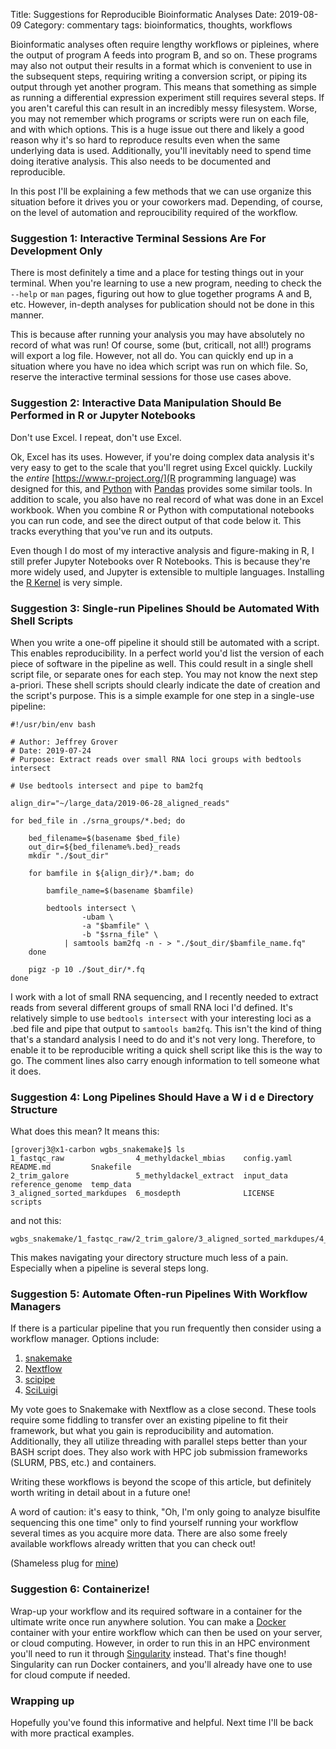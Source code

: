 Title: Suggestions for Reproducible Bioinformatic Analyses
Date: 2019-08-09
Category: commentary 
tags: bioinformatics, thoughts, workflows

Bioinformatic analyses often require lengthy workflows or pipleines, where the
output of program A feeds into program B, and so on. These programs may also not
output their results in a format which is convenient to use in the subsequent
steps, requiring writing a conversion script, or piping its output through yet
another program. This means that something as simple as running a differential
expression experiment still requires several steps. If you aren't careful this
can result in an incredibly messy filesystem. Worse, you may not remember which
programs or scripts were run on each file, and with which options. This is a huge
issue out there and likely a good reason why it's so hard to reproduce results
even when the same underlying data is used. Additionally, you'll inevitably need
to spend time doing iterative analysis. This also needs to be documented and
reproducible.

In this post I'll be explaining a few methods that we can use organize this
situation before it drives you or your coworkers mad. Depending, of course, on
the level of automation and reproucibility required of the workflow.

### Suggestion 1: Interactive Terminal Sessions Are For Development **Only**

There is most definitely a time and a place for testing things out in your
terminal. When you're learning to use a new program, needing to check the
`--help` or `man` pages, figuring out how to glue together programs A and B, etc.
However, in-depth analyses for publication should not be done in this manner.

This is because after running your analysis you may have absolutely no record of
what was run! Of course, some (but, criticall, not all!) programs will export a
log file. However, not all do. You can quickly end up in a situation where you
have no idea which script was run on which file. So, reserve the interactive
terminal sessions for those use cases above.

### Suggestion 2: Interactive Data Manipulation Should Be Performed in R or Jupyter Notebooks

Don't use Excel. I repeat, don't use Excel.

Ok, Excel has its uses. However, if you're doing complex data analysis
it's very easy to get to the scale that you'll regret using Excel quickly.
Luckily the *entire* [https://www.r-project.org/](R programming language) was 
designed for this, and [Python](https://www.python.org/) with
[Pandas](https://pandas.pydata.org/index.html) provides some similar tools. In
addition to scale, you also have no real record of what was done in an Excel
workbook. When you combine R or Python with computational notebooks you can run
code, and see the direct output of that code below it. This tracks everything
that you've run and its outputs.

Even though I do most of my interactive analysis and figure-making in R, I still
prefer Jupyter Notebooks over R Notebooks. This is because they're more widely
used, and Jupyter is extensible to multiple languages. Installing the
[R Kernel](https://irkernel.github.io/) is very simple.

### Suggestion 3: Single-run Pipelines Should be Automated With Shell Scripts

When you write a one-off pipeline it should still be automated with a script.
This enables reproducibility. In a perfect world you'd list the version of each
piece of software in the pipeline as well. This could result in a single shell
script file, or separate ones for each step. You may not know the next step
a-priori. These shell scripts should clearly indicate the date of creation and
the script's purpose. This is a simple example for one step in a single-use
pipeline:

```shell
#!/usr/bin/env bash

# Author: Jeffrey Grover
# Date: 2019-07-24
# Purpose: Extract reads over small RNA loci groups with bedtools intersect

# Use bedtools intersect and pipe to bam2fq

align_dir="~/large_data/2019-06-28_aligned_reads"

for bed_file in ./srna_groups/*.bed; do

    bed_filename=$(basename $bed_file)
    out_dir=${bed_filename%.bed}_reads
    mkdir "./$out_dir"

    for bamfile in ${align_dir}/*.bam; do
    
        bamfile_name=$(basename $bamfile)

        bedtools intersect \
                -ubam \
                -a "$bamfile" \
                -b "$srna_file" \
            | samtools bam2fq -n - > "./$out_dir/$bamfile_name.fq"
    done

    pigz -p 10 ./$out_dir/*.fq
done
```

I work with a lot of small RNA sequencing, and I recently needed to extract reads
from several different groups of small RNA loci I'd defined. It's relatively
simple to use `bedtools intersect` with your interesting loci as a .bed file and
pipe that output to `samtools bam2fq`. This isn't the kind of thing that's a
standard analysis I need to do and it's not very long. Therefore, to enable it to
be reproducible writing a quick shell script like this is the way to go. The
comment lines also carry enough information to tell someone what it does.

### Suggestion 4: Long Pipelines Should Have a **W i d e** Directory Structure

What does this mean? It means this:

```shell
[groverj3@x1-carbon wgbs_snakemake]$ ls
1_fastqc_raw                4_methyldackel_mbias    config.yaml  README.md         Snakefile
2_trim_galore               5_methyldackel_extract  input_data   reference_genome  temp_data
3_aligned_sorted_markdupes  6_mosdepth              LICENSE      scripts
```

and not this:

```shell
wgbs_snakemake/1_fastqc_raw/2_trim_galore/3_aligned_sorted_markdupes/4_methyldackel_mbias/5_methyldackel_extract/6_mosdepth
```

This makes navigating your directory structure much less of a pain. Especially
when a pipeline is several steps long.

### Suggestion 5: Automate Often-run Pipelines With Workflow Managers

If there is a particular pipeline that you run frequently then consider using a
workflow manager. Options include:

1. [snakemake](https://snakemake.readthedocs.io/en/stable/)
2. [Nextflow](https://www.nextflow.io/)
3. [scipipe](http://scipipe.org/)
4. [SciLuigi](https://github.com/pharmbio/sciluigi)

My vote goes to Snakemake with Nextflow as a close second. These tools require
some fiddling to transfer over an existing pipeline to fit their framework, but
what you gain is reproducibility and automation. Additionally, they all utilize
threading with parallel steps better than your BASH script does. They also work
with HPC job submission frameworks (SLURM, PBS, etc.) and containers.

Writing these workflows is beyond the scope of this article, but definitely worth
writing in detail about in a future one!

A word of caution: it's easy to think, "Oh, I'm only going to analyze bisulfite
sequencing this one time" only to find yourself running your workflow several
times as you acquire more data. There are also some freely available workflows
already written that you can check out!

(Shameless plug for [mine](https://github.com/groverj3/wgbs_snakemake))

### Suggestion 6: Containerize!

Wrap-up your workflow and its required software in a container for the ultimate
write once run anywhere solution. You can make a 
[Docker](https://www.docker.com/) container with your entire workflow which can
then be used on your server, or cloud computing. However, in order to run this in
an HPC environment you'll need to run it through 
[Singularity](https://sylabs.io/) instead. That's fine though! Singularity can
run Docker containers, and you'll already have one to use for cloud compute if
needed.

### Wrapping up

Hopefully you've found this informative and helpful. Next time I'll be back with
more practical examples.

